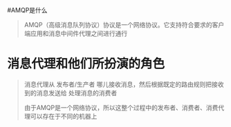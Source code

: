 #AMQP是什么

> AMQP（高级消息队列协议）协议是一个网络协议。它支持符合要求的客户端应用和消息中间件代理之间进行通行

# 消息代理和他们所扮演的角色

> 消息代理从 发布者/生产者 哪儿接收消息，然后根据既定的路由规则把接收到的消息发送给
> 处理消息的消费者
> 
> 由于AMQP是一个网络协议，所以这整个过程中的发布者、消费者、消费代理可以存在于不同的机器上


